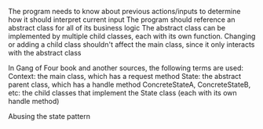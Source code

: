 The program needs to know about previous actions/inputs to determine how it should interpret current input
The program should reference an abstract class for all of its business logic
The abstract class can be implemented by multiple child classes, each with its own function. 
Changing or adding a child class shouldn't affect the main class, since it only interacts with the abstract class

In Gang of Four book and another sources, the following terms are used:
	Context:  the main class, which has a request method
	State:  the abstract parent class, which has a handle method
	ConcreteStateA, ConcreteStateB, etc:  the child classes that implement the State class (each with its own handle method)

Abusing the state pattern